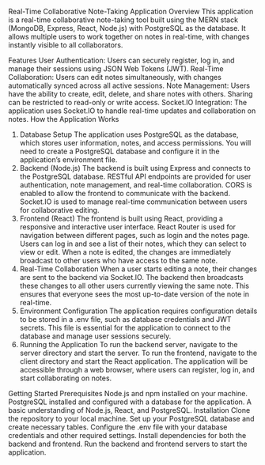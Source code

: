 Real-Time Collaborative Note-Taking Application
Overview
This application is a real-time collaborative note-taking tool built using the MERN stack (MongoDB, Express, React, Node.js) with PostgreSQL as the database. It allows multiple users to work together on notes in real-time, with changes instantly visible to all collaborators.

Features
User Authentication: Users can securely register, log in, and manage their sessions using JSON Web Tokens (JWT).
Real-Time Collaboration: Users can edit notes simultaneously, with changes automatically synced across all active sessions.
Note Management: Users have the ability to create, edit, delete, and share notes with others. Sharing can be restricted to read-only or write access.
Socket.IO Integration: The application uses Socket.IO to handle real-time updates and collaboration on notes.
How the Application Works

1. Database Setup
   The application uses PostgreSQL as the database, which stores user information, notes, and access permissions.
   You will need to create a PostgreSQL database and configure it in the application’s environment file.
2. Backend (Node.js)
   The backend is built using Express and connects to the PostgreSQL database.
   RESTful API endpoints are provided for user authentication, note management, and real-time collaboration.
   CORS is enabled to allow the frontend to communicate with the backend.
   Socket.IO is used to manage real-time communication between users for collaborative editing.
3. Frontend (React)
   The frontend is built using React, providing a responsive and interactive user interface.
   React Router is used for navigation between different pages, such as login and the notes page.
   Users can log in and see a list of their notes, which they can select to view or edit.
   When a note is edited, the changes are immediately broadcast to other users who have access to the same note.
4. Real-Time Collaboration
   When a user starts editing a note, their changes are sent to the backend via Socket.IO.
   The backend then broadcasts these changes to all other users currently viewing the same note.
   This ensures that everyone sees the most up-to-date version of the note in real-time.
5. Environment Configuration
   The application requires configuration details to be stored in a .env file, such as database credentials and JWT secrets.
   This file is essential for the application to connect to the database and manage user sessions securely.
6. Running the Application
   To run the backend server, navigate to the server directory and start the server.
   To run the frontend, navigate to the client directory and start the React application.
   The application will be accessible through a web browser, where users can register, log in, and start collaborating on notes.

Getting Started
Prerequisites
Node.js and npm installed on your machine.
PostgreSQL installed and configured with a database for the application.
A basic understanding of Node.js, React, and PostgreSQL.
Installation
Clone the repository to your local machine.
Set up your PostgreSQL database and create necessary tables.
Configure the .env file with your database credentials and other required settings.
Install dependencies for both the backend and frontend.
Run the backend and frontend servers to start the application.
